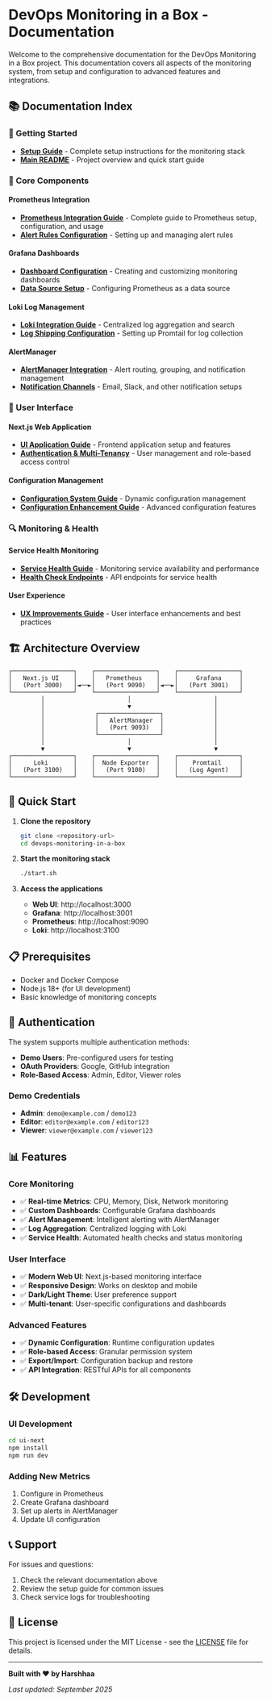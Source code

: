 # DevOps Monitoring in a Box - Documentation

Welcome to the comprehensive documentation for the DevOps Monitoring in a Box project. This documentation covers all aspects of the monitoring system, from setup and configuration to advanced features and integrations.

## 📚 Documentation Index

### 🚀 Getting Started
- **[Setup Guide](SETUP.md)** - Complete setup instructions for the monitoring stack
- **[Main README](../README.md)** - Project overview and quick start guide

### 🔧 Core Components

#### Prometheus Integration
- **[Prometheus Integration Guide](PROMETHEUS_INTEGRATION.md)** - Complete guide to Prometheus setup, configuration, and usage
- **[Alert Rules Configuration](PROMETHEUS_INTEGRATION.md#alert-rules)** - Setting up and managing alert rules

#### Grafana Dashboards
- **[Dashboard Configuration](PROMETHEUS_INTEGRATION.md#grafana-dashboards)** - Creating and customizing monitoring dashboards
- **[Data Source Setup](PROMETHEUS_INTEGRATION.md#data-sources)** - Configuring Prometheus as a data source

#### Loki Log Management
- **[Loki Integration Guide](LOKI_INTEGRATION.md)** - Centralized log aggregation and search
- **[Log Shipping Configuration](LOKI_INTEGRATION.md#log-shipping)** - Setting up Promtail for log collection

#### AlertManager
- **[AlertManager Integration](ALERTMANAGER_INTEGRATION.md)** - Alert routing, grouping, and notification management
- **[Notification Channels](ALERTMANAGER_INTEGRATION.md#notification-channels)** - Email, Slack, and other notification setups

### 🎨 User Interface

#### Next.js Web Application
- **[UI Application Guide](UI_README.md)** - Frontend application setup and features
- **[Authentication & Multi-Tenancy](AUTHENTICATION_MULTI_TENANCY_GUIDE.md)** - User management and role-based access control

#### Configuration Management
- **[Configuration System Guide](CONFIG_SYSTEM_GUIDE.md)** - Dynamic configuration management
- **[Configuration Enhancement Guide](CONFIGURATION_ENHANCEMENT_GUIDE.md)** - Advanced configuration features

### 🔍 Monitoring & Health

#### Service Health Monitoring
- **[Service Health Guide](SERVICE_HEALTH_GUIDE.md)** - Monitoring service availability and performance
- **[Health Check Endpoints](SERVICE_HEALTH_GUIDE.md#health-endpoints)** - API endpoints for service health

#### User Experience
- **[UX Improvements Guide](UX_IMPROVEMENTS_GUIDE.md)** - User interface enhancements and best practices

## 🏗️ Architecture Overview

```
┌─────────────────┐    ┌─────────────────┐    ┌─────────────────┐
│   Next.js UI    │    │   Prometheus    │    │     Grafana     │
│   (Port 3000)   │◄──►│   (Port 9090)   │◄──►│   (Port 3001)   │
└─────────────────┘    └─────────────────┘    └─────────────────┘
         │                       │                       │
         │                       ▼                       │
         │              ┌─────────────────┐              │
         │              │   AlertManager  │              │
         │              │   (Port 9093)   │              │
         │              └─────────────────┘              │
         │                       │                       │
         ▼                       ▼                       ▼
┌─────────────────┐    ┌─────────────────┐    ┌─────────────────┐
│      Loki       │    │  Node Exporter  │    │    Promtail     │
│   (Port 3100)   │    │   (Port 9100)   │    │   (Log Agent)   │
└─────────────────┘    └─────────────────┘    └─────────────────┘
```

## 🚀 Quick Start

1. **Clone the repository**
   ```bash
   git clone <repository-url>
   cd devops-monitoring-in-a-box
   ```

2. **Start the monitoring stack**
   ```bash
   ./start.sh
   ```

3. **Access the applications**
   - **Web UI**: http://localhost:3000
   - **Grafana**: http://localhost:3001
   - **Prometheus**: http://localhost:9090
   - **Loki**: http://localhost:3100

## 📋 Prerequisites

- Docker and Docker Compose
- Node.js 18+ (for UI development)
- Basic knowledge of monitoring concepts

## 🔐 Authentication

The system supports multiple authentication methods:
- **Demo Users**: Pre-configured users for testing
- **OAuth Providers**: Google, GitHub integration
- **Role-Based Access**: Admin, Editor, Viewer roles

### Demo Credentials
- **Admin**: `demo@example.com` / `demo123`
- **Editor**: `editor@example.com` / `editor123`
- **Viewer**: `viewer@example.com` / `viewer123`

## 📊 Features

### Core Monitoring
- ✅ **Real-time Metrics**: CPU, Memory, Disk, Network monitoring
- ✅ **Custom Dashboards**: Configurable Grafana dashboards
- ✅ **Alert Management**: Intelligent alerting with AlertManager
- ✅ **Log Aggregation**: Centralized logging with Loki
- ✅ **Service Health**: Automated health checks and status monitoring

### User Interface
- ✅ **Modern Web UI**: Next.js-based monitoring interface
- ✅ **Responsive Design**: Works on desktop and mobile
- ✅ **Dark/Light Theme**: User preference support
- ✅ **Multi-tenant**: User-specific configurations and dashboards

### Advanced Features
- ✅ **Dynamic Configuration**: Runtime configuration updates
- ✅ **Role-based Access**: Granular permission system
- ✅ **Export/Import**: Configuration backup and restore
- ✅ **API Integration**: RESTful APIs for all components

## 🛠️ Development

### UI Development
```bash
cd ui-next
npm install
npm run dev
```

### Adding New Metrics
1. Configure in Prometheus
2. Create Grafana dashboard
3. Set up alerts in AlertManager
4. Update UI configuration

## 📞 Support

For issues and questions:
1. Check the relevant documentation above
2. Review the setup guide for common issues
3. Check service logs for troubleshooting

## 📄 License

This project is licensed under the MIT License - see the [LICENSE](../LICENSE) file for details.

---

**Built with ❤️ by Harshhaa**

*Last updated: September 2025*
